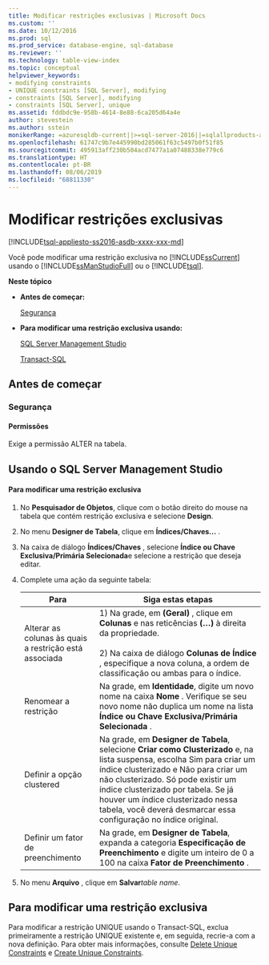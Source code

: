 ```yaml
---
title: Modificar restrições exclusivas | Microsoft Docs
ms.custom: ''
ms.date: 10/12/2016
ms.prod: sql
ms.prod_service: database-engine, sql-database
ms.reviewer: ''
ms.technology: table-view-index
ms.topic: conceptual
helpviewer_keywords:
- modifying constraints
- UNIQUE constraints [SQL Server], modifying
- constraints [SQL Server], modifying
- constraints [SQL Server], unique
ms.assetid: fddbdc9e-958b-4614-8e88-6ca205d64a4e
author: stevestein
ms.author: sstein
monikerRange: =azuresqldb-current||>=sql-server-2016||=sqlallproducts-allversions||>=sql-server-linux-2017||=azuresqldb-mi-current
ms.openlocfilehash: 61747c9b7e445990bd285061f63c5497b0f51f85
ms.sourcegitcommit: 495913aff230b504acd7477a1a07488338e779c6
ms.translationtype: HT
ms.contentlocale: pt-BR
ms.lasthandoff: 08/06/2019
ms.locfileid: "68811330"
---
```

# <a name="modify-unique-constraints"></a>Modificar restrições exclusivas
[!INCLUDE[tsql-appliesto-ss2016-asdb-xxxx-xxx-md](../../includes/tsql-appliesto-ss2016-asdb-xxxx-xxx-md.md)]

  Você pode modificar uma restrição exclusiva no [!INCLUDE[ssCurrent](../../includes/sscurrent-md.md)] usando o [!INCLUDE[ssManStudioFull](../../includes/ssmanstudiofull-md.md)] ou o [!INCLUDE[tsql](../../includes/tsql-md.md)].  
  
 **Neste tópico**  
  
-   **Antes de começar:**  
  
     [Segurança](#Security)  
  
-   **Para modificar uma restrição exclusiva usando:**  
  
     [SQL Server Management Studio](#SSMSProcedure)  
  
     [Transact-SQL](#TsqlProcedure)  
  
##  <a name="BeforeYouBegin"></a> Antes de começar  
  
###  <a name="Security"></a> Segurança  
  
####  <a name="Permissions"></a> Permissões  
 Exige a permissão ALTER na tabela.  
  
##  <a name="SSMSProcedure"></a> Usando o SQL Server Management Studio  
  
#### <a name="to-modify-a-unique-constraint"></a>Para modificar uma restrição exclusiva  
  
1.  No **Pesquisador de Objetos**, clique com o botão direito do mouse na tabela que contém restrição exclusiva e selecione **Design**.  
  
2.  No menu **Designer de Tabela**, clique em **Índices/Chaves...** .  
  
3.  Na caixa de diálogo **Índices/Chaves** , selecione **Índice ou Chave Exclusiva/Primária Selecionada**e selecione a restrição que deseja editar.  
  
4.  Complete uma ação da seguinte tabela:  
  
    |Para|Siga estas etapas|  
    |--------|------------------------|  
    |Alterar as colunas às quais a restrição está associada|1) Na grade, em **(Geral)** , clique em **Colunas** e nas reticências **(…)** à direita da propriedade.<br /><br /> 2) Na caixa de diálogo **Colunas de Índice** , especifique a nova coluna, a ordem de classificação ou ambas para o índice.|  
    |Renomear a restrição|Na grade, em **Identidade**, digite um novo nome na caixa **Nome** . Verifique se seu novo nome não duplica um nome na lista **Índice ou Chave Exclusiva/Primária Selecionada** .|  
    |Definir a opção clustered|Na grade, em **Designer de Tabela**, selecione **Criar como Clusterizado** e, na lista suspensa, escolha Sim para criar um índice clusterizado e Não para criar um não clusterizado. Só pode existir um índice clusterizado por tabela. Se já houver um índice clusterizado nessa tabela, você deverá desmarcar essa configuração no índice original.|  
    |Definir um fator de preenchimento|Na grade, em **Designer de Tabela**, expanda a categoria **Especificação de Preenchimento** e digite um inteiro de 0 a 100 na caixa **Fator de Preenchimento** .|  
  
5.  No menu **Arquivo** , clique em **Salvar**_table name_.  
  
##  <a name="TsqlProcedure"></a> **Para modificar uma restrição exclusiva**  
  
 Para modificar a restrição UNIQUE usando o Transact-SQL, exclua primeiramente a restrição UNIQUE existente e, em seguida, recrie-a com a nova definição. Para obter mais informações, consulte [Delete Unique Constraints](../../relational-databases/tables/delete-unique-constraints.md) e [Create Unique Constraints](../../relational-databases/tables/create-unique-constraints.md).  
  
###  <a name="TsqlExample"></a>  
